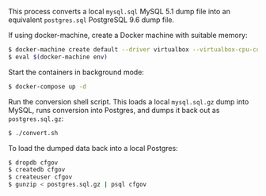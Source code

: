 This process converts a local `mysql.sql` MySQL 5.1 dump file into an equivalent `postgres.sql` PostgreSQL 9.6 dump file.

If using docker-machine, create a Docker machine with suitable memory:

```sh
$ docker-machine create default --driver virtualbox --virtualbox-cpu-count "2" --virtualbox-memory "8192"
$ eval $(docker-machine env)
```

Start the containers in background mode:

```sh
$ docker-compose up -d
```

Run the conversion shell script. This loads a local `mysql.sql.gz` dump into MySQL, runs conversion into Postgres, and dumps it back out as `postgres.sql.gz`:

```sh
$ ./convert.sh
```

To load the dumped data back into a local Postgres:

```sh
$ dropdb cfgov
$ createdb cfgov
$ createuser cfgov
$ gunzip < postgres.sql.gz | psql cfgov
```
